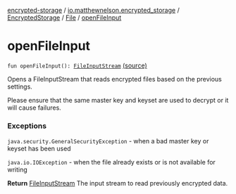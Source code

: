 [encrypted-storage](../../../index.md) / [io.matthewnelson.encrypted_storage](../../index.md) / [EncryptedStorage](../index.md) / [File](index.md) / [openFileInput](./open-file-input.md)

# openFileInput

`fun openFileInput(): `[`FileInputStream`](https://docs.oracle.com/javase/6/docs/api/java/io/FileInputStream.html) [(source)](https://github.com/05nelsonm/encrypted-storage/blob/master/encrypted-storage/src/main/java/io/matthewnelson/encrypted_storage/EncryptedStorage.kt#L441)

Opens a FileInputStream that reads encrypted files based on the previous settings.

Please ensure that the same master key and keyset are  used to decrypt or it
will cause failures.

### Exceptions

`java.security.GeneralSecurityException` - when a bad master key or keyset has been used

`java.io.IOException` - when the file already exists or is not available for writing

**Return**
[FileInputStream](https://docs.oracle.com/javase/6/docs/api/java/io/FileInputStream.html) The input stream to read previously encrypted data.

